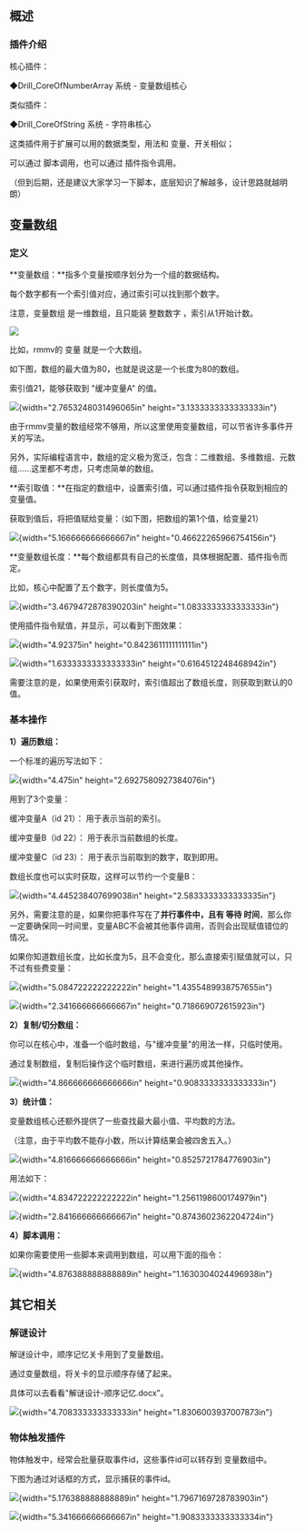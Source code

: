 ## 概述

### 插件介绍

核心插件：

◆Drill_CoreOfNumberArray 系统 - 变量数组核心

类似插件：

◆Drill_CoreOfString 系统 - 字符串核心

这类插件用于扩展可以用的数据类型，用法和 变量、开关相似；

可以通过 脚本调用，也可以通过 插件指令调用。

（但到后期，还是建议大家学习一下脚本，底层知识了解越多，设计思路就越明朗）

## 变量数组

### 定义

**变量数组：**指多个变量按顺序划分为一个组的数据结构。

每个数字都有一个索引值对应，通过索引可以找到那个数字。

注意，变量数组 是一维数组，且只能装 整数数字 ，索引从1开始计数。

![](./MediaFolder/media/image1.emf)

比如，rmmv的 变量 就是一个大数组。

如下图，数组的最大值为80，也就是说这是一个长度为80的数组。

索引值21，能够获取到 "缓冲变量A" 的值。

![](./MediaFolder/media/image2.png){width="2.7653248031496065in"
height="3.1333333333333333in"}

由于rmmv变量的数组经常不够用，所以这里使用变量数组，可以节省许多事件开关的写法。

另外，实际编程语言中，数组的定义极为宽泛，包含：二维数组、多维数组、元数组......这里都不考虑，只考虑简单的数组。

**索引取值：**在指定的数组中，设置索引值，可以通过插件指令获取到相应的变量值。

获取到值后，将把值赋给变量：（如下图，把数组的第1个值，给变量21）

![](./MediaFolder/media/image3.png){width="5.166666666666667in"
height="0.46622265966754156in"}

**变量数组长度：**每个数组都具有自己的长度值，具体根据配置、插件指令而定。

比如，核心中配置了五个数字，则长度值为5。

![](./MediaFolder/media/image4.png){width="3.4679472878390203in"
height="1.0833333333333333in"}

使用插件指令赋值，并显示，可以看到下图效果：

![](./MediaFolder/media/image5.png){width="4.92375in"
height="0.8423611111111111in"}

![](./MediaFolder/media/image6.png){width="1.6333333333333333in"
height="0.6164512248468942in"}

需要注意的是，如果使用索引获取时，索引值超出了数组长度，则获取到默认的0值。

### 基本操作

**1）遍历数组：**

一个标准的遍历写法如下：

![](./MediaFolder/media/image7.png){width="4.475in"
height="2.6927580927384076in"}

用到了3个变量：

缓冲变量A（id 21）： 用于表示当前的索引。

缓冲变量B（id 22）： 用于表示当前数组的长度。

缓冲变量C（id 23）： 用于表示当前取到的数字，取到即用。

数组长度也可以实时获取，这样可以节约一个变量B：

![](./MediaFolder/media/image8.png){width="4.445238407699038in"
height="2.5833333333333335in"}

另外，需要注意的是，如果你把事件写在了**并行事件中，且有 等待
时间**，那么你一定要确保同一时间里，变量ABC不会被其他事件调用，否则会出现赋值错位的情况。

如果你知道数组长度，比如长度为5，且不会变化，那么直接索引赋值就可以，只不过有些费变量：

![](./MediaFolder/media/image9.png){width="5.084722222222222in"
height="1.4355489938757655in"}

![](./MediaFolder/media/image10.png){width="2.341666666666667in"
height="0.718669072615923in"}

**2）复制/切分数组：**

你可以在核心中，准备一个临时数组，与"缓冲变量"的用法一样，只临时使用。

通过复制数组，复制后操作这个临时数组，来进行遍历或其他操作。

![](./MediaFolder/media/image11.png){width="4.866666666666666in"
height="0.9083333333333333in"}

**3）统计值：**

变量数组核心还额外提供了一些查找最大最小值、平均数的方法。

（注意，由于平均数不能存小数，所以计算结果会被四舍五入。）

![](./MediaFolder/media/image12.png){width="4.816666666666666in"
height="0.8525721784776903in"}

用法如下：

![](./MediaFolder/media/image13.png){width="4.834722222222222in"
height="1.2561198600174979in"}

![](./MediaFolder/media/image14.png){width="2.841666666666667in"
height="0.8743602362204724in"}

**4）脚本调用：**

如果你需要使用一些脚本来调用到数组，可以用下面的指令：

![](./MediaFolder/media/image15.png){width="4.876388888888889in"
height="1.1630304024496938in"}

## 其它相关

### 解谜设计

解谜设计中，顺序记忆关卡用到了变量数组。

通过变量数组，将关卡的显示顺序存储了起来。

具体可以去看看"解谜设计-顺序记忆.docx"。

![](./MediaFolder/media/image16.png){width="4.708333333333333in"
height="1.8306003937007873in"}

### 物体触发插件

物体触发中，经常会批量获取事件id，这些事件id可以转存到 变量数组中。

下图为通过对话框的方式，显示捕获的事件id。

![](./MediaFolder/media/image17.png){width="5.176388888888889in"
height="1.7967169728783903in"}

![](./MediaFolder/media/image18.png){width="5.341666666666667in"
height="1.9083333333333334in"}
